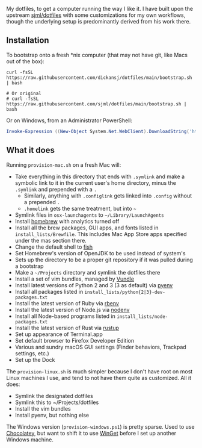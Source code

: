 My dotfiles, to get a computer running the way I like it. I have built upon the upstream [sjml/dotfiles](https://github.com/sjml/dotfiles) with some customizations for my own workflows, though the underlying setup is predominantly derived from his work there.

## Installation
To bootstrap onto a fresh *nix computer (that may not have git, like Macs out of the box): 
```shell-script
curl -fsSL https://raw.githubusercontent.com/dickansj/dotfiles/main/bootstrap.sh | bash

# Or original
# curl -fsSL https://raw.githubusercontent.com/sjml/dotfiles/main/bootstrap.sh | bash
```

Or on Windows, from an Administrator PowerShell:
```powershell
Invoke-Expression ((New-Object System.Net.WebClient).DownloadString('https://raw.githubusercontent.com/dickansj/dotfiles/main/bootstrap.ps1'))
```

## What it does
Running `provision-mac.sh` on a fresh Mac will:
  * Take everything in this directory that ends with `.symlink` and make a
    symbolic link to it in the current user's home directory, minus the 
    `.symlink` and prepended with a `.`
    * Similarly, anything with `.configlink` gets linked into `.config`
      without a prepended `.`
    * `.homelink` gets the same treatment, but into `~`
  * Symlink files in `osx-launchagents` to `~/Library/LaunchAgents`
  * Install [homebrew](http://brew.sh) with analytics turned off
  * Install all the brew packages, GUI apps, and fonts listed in `install_lists/Brewfile`. This includes Mac App Store apps specified under the mas section there.
  * Change the default shell to [fish](https://fishshell.com/)
  * Set Homebrew's version of OpenJDK to be used instead of system's
  * Sets up the directory to be a proper git repository if it was pulled during a bootstrap
  * Make a `~/Projects` directory and symlink the dotfiles there
  * Install a set of vim bundles, managed by [Vundle](https://github.com/VundleVim/Vundle.vim)
  * Install latest versions of Python 2 and 3 (3 as default) via [pyenv](https://github.com/pyenv/pyenv)
  * Install all packages listed in `install_lists/python{2|3}-dev-packages.txt`
  * Install the latest version of Ruby via [rbenv](https://github.com/rbenv/rbenv)
  * Install the latest version of Node.js via [nodenv](https://github.com/nodenv/nodenv)
  * Install all Node-based programs listed in `install_lists/node-packages.txt`
  * Install the latest version of Rust via [rustup](https://www.rustup.rs/)
  * Set up appearance of Terminal.app
  * Set default browser to Firefox Developer Edition
  * Various and sundry macOS GUI settings (Finder behaviors, Trackpad settings, etc.)
  * Set up the Dock

The `provision-linux.sh` is much simpler because I don't have root on most Linux
machines I use, and tend to not have them quite as customized. All it does:
  * Symlink the designated dotfiles
  * Symlink this to ~/Projects/dotfiles
  * Install the vim bundles
  * Install pyenv, but nothing else

The Windows version (`provision-windows.ps1`) is pretty sparse. Used to use
[Chocolatey](http://chocolatey.org/), but want to shift it to use [WinGet](https://github.com/microsoft/winget-cli) before I set up another Windows machine. 

